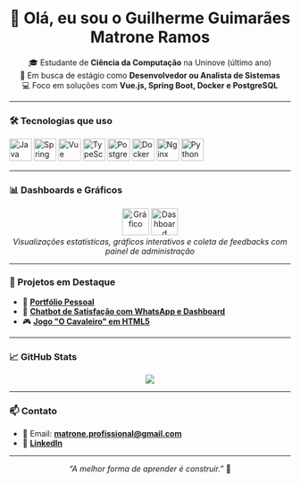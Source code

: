 <h1 align="center">👋 Olá, eu sou o Guilherme Guimarães Matrone Ramos</h1>

<p align="center">
🎓 Estudante de <strong>Ciência da Computação</strong> na Uninove (último ano)<br>
🚀 Em busca de estágio como <strong>Desenvolvedor ou Analista de Sistemas</strong><br>
💻 Foco em soluções com <strong>Vue.js, Spring Boot, Docker e PostgreSQL</strong>
</p>

---

### 🛠️ Tecnologias que uso

<p align="left">
  <img src="https://cdn.jsdelivr.net/gh/devicons/devicon/icons/java/java-original.svg" width="40" alt="Java"/>
  <img src="https://cdn.jsdelivr.net/gh/devicons/devicon/icons/spring/spring-original.svg" width="40" alt="Spring"/>
  <img src="https://cdn.jsdelivr.net/gh/devicons/devicon/icons/vuejs/vuejs-original.svg" width="40" alt="Vue"/>
  <img src="https://cdn.jsdelivr.net/gh/devicons/devicon/icons/typescript/typescript-original.svg" width="40" alt="TypeScript"/>
  <img src="https://cdn.jsdelivr.net/gh/devicons/devicon/icons/postgresql/postgresql-original.svg" width="40" alt="PostgreSQL"/>
  <img src="https://cdn.jsdelivr.net/gh/devicons/devicon/icons/docker/docker-original.svg" width="40" alt="Docker"/>
  <img src="https://cdn.jsdelivr.net/gh/devicons/devicon/icons/nginx/nginx-original.svg" width="40" alt="Nginx"/>
  <img src="https://cdn.jsdelivr.net/gh/devicons/devicon/icons/python/python-original.svg" width="40" alt="Python"/>
</p>

---

### 📊 Dashboards e Gráficos

<p align="center">
  <img src="https://img.icons8.com/color/96/000000/combo-chart--v1.png" width="48" alt="Gráfico"/>
  <img src="https://img.icons8.com/color/96/000000/dashboard-layout.png" width="48" alt="Dashboard"/>
  <br>
  <em>Visualizações estatísticas, gráficos interativos e coleta de feedbacks com painel de administração</em>
</p>

---

### 🔗 Projetos em Destaque

- 🎯 [**Portfólio Pessoal**](https://github.com/guimatrone0/guimatrone0.github.io)
- 🤖 [**Chatbot de Satisfação com WhatsApp e Dashboard**](https://github.com/Guimatrone/Projeto-em-DEV)
- 🎮 [**Jogo "O Cavaleiro" em HTML5**](https://gabriel634.itch.io/o-cavaleiro)

---

### 📈 GitHub Stats

<p align="center">
  <img src="https://github-readme-stats.vercel.app/api/top-langs/?username=guimatrone0&layout=compact&theme=tokyonight&langs_count=6" />
</p>

---

### 📫 Contato

- 📧 Email: **matrone.profissional@gmail.com**
- 💼 [**LinkedIn**](www.linkedin.com/in/guilherme-guimarães-matrone)

---

<p align="center"><em>“A melhor forma de aprender é construir.”</em> 🚀</p>
